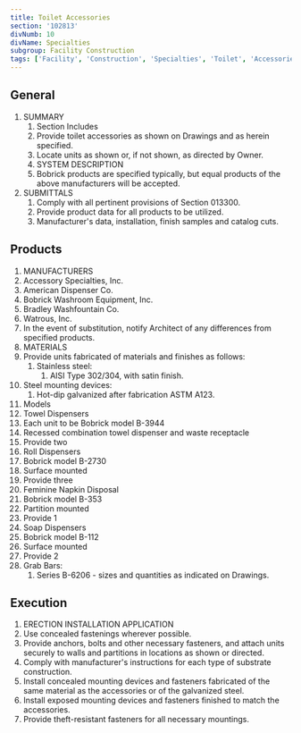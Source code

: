 ```yaml
---
title: Toilet Accessories
section: '102813'
divNumb: 10
divName: Specialties
subgroup: Facility Construction
tags: ['Facility', 'Construction', 'Specialties', 'Toilet', 'Accessories']
---
```



## General

1. SUMMARY
   1. Section Includes
   1. Provide toilet accessories as shown on Drawings and as herein specified.
   1. Locate units as shown or, if not shown, as directed by Owner.
   1. SYSTEM DESCRIPTION
   1. Bobrick products are specified typically, but equal products of the above manufacturers will be accepted.
1. SUBMITTALS
   1. Comply with all pertinent provisions of Section 013300.
   1. Provide product data for all products to be utilized.
   1. Manufacturer's data, installation, finish samples and catalog cuts.

## Products

   1. MANUFACTURERS
   1. Accessory Specialties, Inc.
   1. American Dispenser Co.
   1. Bobrick Washroom Equipment, Inc.
   1. Bradley Washfountain Co.
   1. Watrous, Inc.
   1. In the event of substitution, notify Architect of any differences from specified products.
   1. MATERIALS
   1. Provide units fabricated of materials and finishes as follows:
      1. Stainless steel:
         1. AISI Type 302/304, with satin finish.
   1. Steel mounting devices:
      1. Hot-dip galvanized after fabrication ASTM A123.
   1. Models
   1. Towel Dispensers
   1. Each unit to be Bobrick model B-3944
   1. Recessed combination towel dispenser and waste receptacle
   1. Provide two
   1. Roll Dispensers
   1. Bobrick model B-2730
   1. Surface mounted
   1. Provide three
   1. Feminine Napkin Disposal
   1. Bobrick model B-353
   1. Partition mounted
   1. Provide 1
   1. Soap Dispensers
   1. Bobrick model B-112
   1. Surface mounted
   1. Provide 2
   1. Grab Bars:
      1. Series B-6206 - sizes and quantities as indicated on Drawings.

## Execution

   1. ERECTION INSTALLATION APPLICATION
   1. Use concealed fastenings wherever possible.
   1. Provide anchors, bolts and other necessary fasteners, and attach units securely to walls and partitions in locations as shown or directed.
   1. Comply with manufacturer's instructions for each type of substrate construction.
   1. Install concealed mounting devices and fasteners fabricated of the same material as the accessories or of the galvanized steel.
   1. Install exposed mounting devices and fasteners finished to match the accessories.
   1. Provide theft-resistant fasteners for all necessary mountings.


